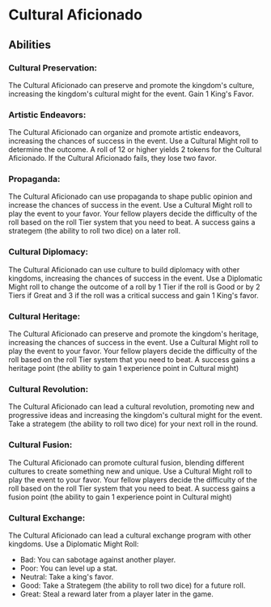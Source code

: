 # Cultural Aficionado

## Abilities

### Cultural Preservation:
The Cultural Aficionado can preserve and promote the kingdom's culture, increasing the kingdom's cultural might for the event. Gain 1 King's Favor.

### Artistic Endeavors:
The Cultural Aficionado can organize and promote artistic endeavors, increasing the chances of success in the event. Use a Cultural Might roll to determine the outcome. A roll of 12 or higher yields 2 tokens for the Cultural Aficionado. If the Cultural Aficionado fails, they lose two favor.

### Propaganda:
The Cultural Aficionado can use propaganda to shape public opinion and increase the chances of success in the event. Use a Cultural Might roll to play the event to your favor. Your fellow players decide the difficulty of the roll based on the roll Tier system that you need to beat. A success gains a strategem (the ability to roll two dice) on a later roll.

### Cultural Diplomacy:
The Cultural Aficionado can use culture to build diplomacy with other kingdoms, increasing the chances of success in the event. Use a Diplomatic Might roll to change the outcome of a roll by 1 Tier if the roll is Good or by 2 Tiers if Great and 3 if the roll was a critical success and gain 1 King's favor.

### Cultural Heritage:
The Cultural Aficionado can preserve and promote the kingdom's heritage, increasing the chances of success in the event. Use a Cultural Might roll to play the event to your favor. Your fellow players decide the difficulty of the roll based on the roll Tier system that you need to beat. A success gains a heritage point (the ability to gain 1 experience point in Cultural might)

### Cultural Revolution:
The Cultural Aficionado can lead a cultural revolution, promoting new and progressive ideas and increasing the kingdom's cultural might for the event. Take a strategem (the ability to roll two dice) for your next roll in the round.

### Cultural Fusion:
The Cultural Aficionado can promote cultural fusion, blending different cultures to create something new and unique. Use a Cultural Might roll to play the event to your favor. Your fellow players decide the difficulty of the roll based on the roll Tier system that you need to beat. A success gains a fusion point (the ability to gain 1 experience point in Cultural might)

### Cultural Exchange:
The Cultural Aficionado can lead a cultural exchange program with other kingdoms. Use a Diplomatic Might Roll:
- Bad: You can sabotage against another player.
- Poor: You can level up a stat.
- Neutral: Take a king's favor.
- Good: Take a Strategem (the ability to roll two dice) for a future roll.
- Great: Steal a reward later from a player later in the game.


